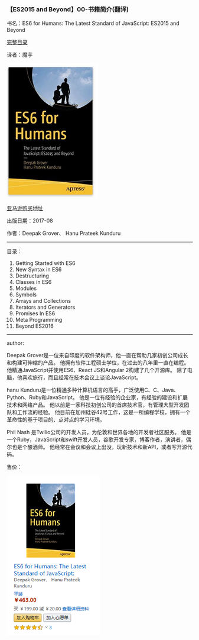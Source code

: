 ### 【ES2015 and Beyond】00-书籍简介(翻译)



书名：ES6 for Humans: The Latest Standard of JavaScript: ES2015 and Beyond

[完整目录](ES6-for-humans.md)

译者：魔芋







![1528584630254](00.assets/1528584630254.png)

[亚马逊购买地址](https://www.amazon.cn/dp/1484226224/ref=sr_1_1?s=digital-text&ie=UTF8&qid=1528516616&sr=8-1&keywords=ES6+for+human)



出版日期：2017-08

作者：Deepak Grover、 Hanu Prateek Kunduru 



---



目录：

1. Getting Started with ES6
2. New Syntax in ES6
3. Destructuring
4. Classes in ES6
5. Modules
6. Symbols
7. Arrays and Collections
8. Iterators and Generators
9. Promises In ES6
10. Meta Programming
11. Beyond ES2016



---

author:



Deepak Grover是一位来自印度的软件架构师，他一直在帮助几家初创公司成长和构建可伸缩的产品。 他拥有软件工程硕士学位，在过去的八年里一直在编程。 他精通JavaScript并使用ES6、React JS和Angular 2构建了几个开源库。 除了电脑，他喜欢旅行，而且经常在技术会议上谈论JavaScript。 



hanu Kunduru是一位精通多种计算机语言的高手，广泛使用C、C、Java、Python、Ruby和JavaScript。 他是一位有经验的企业家，有经验的建设和扩展技术和网络产品。 他以前是一家科技初创公司的首席技术官，有管理大型开发团队和工作流的经验。 他目前在加州硅谷42号工作，这是一所编程学校，拥有一个革命性的基于项目的、点对点的学习环境。 



Phil Nash 是Twilio公司的开发人员，为伦敦和世界各地的开发者社区服务。 他是一个Ruby，JavaScript和swift开发人员，谷歌开发专家，博客作者，演讲者，偶尔也是个酿酒师。 他经常在会议和会议上出没，玩新技术和新API，或者写开源代码。 



售价：

![1528593119609](00.assets/1528593119609.png)

